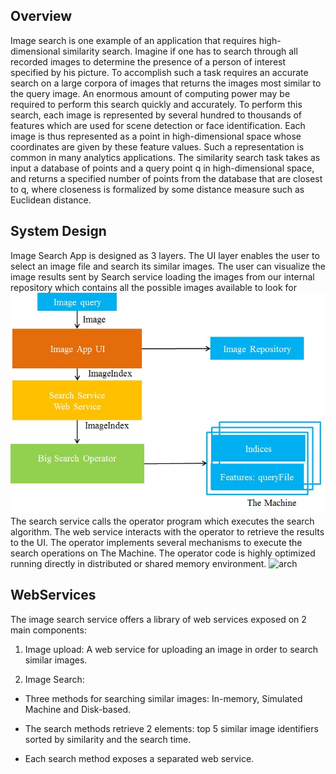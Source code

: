 ## Overview
Image search is one example of an application that requires high-dimensional similarity search. Imagine if one has to search through all recorded images to determine the presence of a person of interest specified by his picture. To accomplish such a task requires an accurate search on a large corpora of images that returns the images most similar to the query image. An enormous amount of computing power may be required to perform this search quickly and accurately. 
To perform this search, each image is represented by several hundred to thousands of features which are used for scene detection or face identification. Each image is thus represented as a point in high-dimensional space whose coordinates are given by these feature values. Such a representation is common in many analytics applications. The similarity search task takes as input a database of points and a query point q in high-dimensional space, and returns a specified number of points from the database that are closest to q, where closeness is formalized by some distance measure such as Euclidean distance.


## System Design

Image Search App is designed as 3 layers.  The UI layer enables the user to select an image file and search its similar images. The user can visualize the image results sent by Search service loading the images from our internal repository which contains all the possible images available to look for
![arch](docs/ImageAppArchitecture.jpg "Image App architecture")
The search service calls the operator program which executes the search algorithm. The web service interacts with the operator to retrieve the results to the UI. The operator implements several mechanisms to execute the search operations on The Machine.
The operator code is highly optimized running directly in distributed or shared memory environment.
![arch](docs/SystemDeployment.jpg.jpg "System architecture")

## WebServices
The image search service offers a library of web services exposed on 2 main components:  

1. Image upload: A web service for uploading an image in order to search similar images.

2. Image Search: 
-	Three methods for searching similar images: In-memory, Simulated Machine and Disk-based.

-	The search methods retrieve 2 elements: top 5 similar image identifiers sorted by similarity and the search time.

-	Each search method exposes a separated web service.



